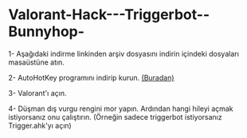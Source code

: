 # Valorant-Hack---Triggerbot--Bunnyhop-

1- Aşağıdaki indirme linkinden arşiv dosyasını indirin içindeki dosyaları masaüstüne atın.

2- AutoHotKey programını indirip kurun. [(Buradan)](https://www.autohotkey.com/)

3- Valorant'ı açın.

4- Düşman dış vurgu rengini mor yapın. Ardından hangi hileyi açmak istiyorsanız onu çalıştırın. (Örneğin sadece triggerbot istiyorsanız Trigger.ahk'yı açın)
